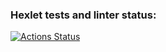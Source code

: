### Hexlet tests and linter status:
[![Actions Status](https://github.com/Vyachowski/ansible-project-76/actions/workflows/hexlet-check.yml/badge.svg)](https://github.com/Vyachowski/ansible-project-76/actions)
